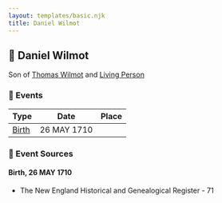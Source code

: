 ```yaml
---
layout: templates/basic.njk
title: Daniel Wilmot
---
```

## 🔵 Daniel Wilmot

Son of [Thomas Wilmot](/people/3/36930663) and [Living Person](/people/1/19292651)

### 📆 Events

Type | Date | Place
------ | ------ | ------
[Birth](#event-event-2) | 26 MAY 1710 |

### 📰 Event Sources

#### <a id="event-event-2"></a> Birth, 26 MAY 1710
* The New England Historical and Genealogical Register  - 71